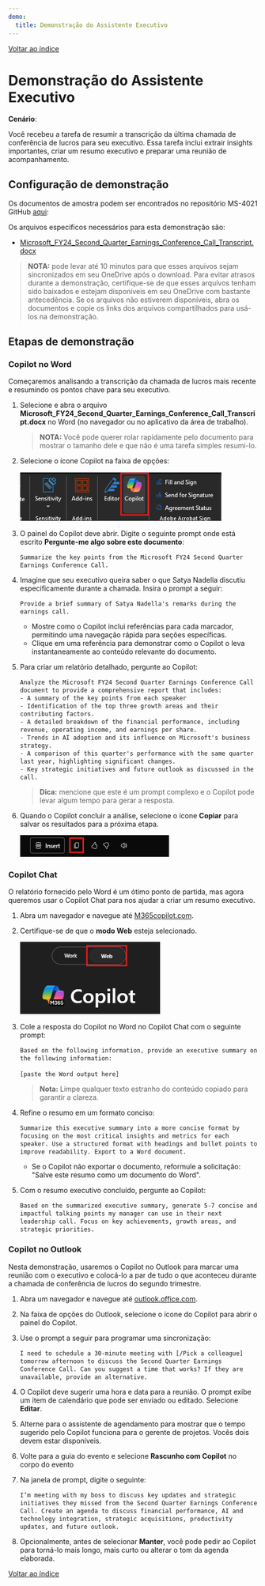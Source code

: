 ```yaml
---
demo:
  title: Demonstração do Assistente Executivo
---
```


[Voltar ao índice](https://microsoftlearning.github.io/MS-4021-Copilot-Immersion-Experience/)

# Demonstração do Assistente Executivo

**Cenário**:

Você recebeu a tarefa de resumir a transcrição da última chamada de conferência de lucros para seu executivo. Essa tarefa inclui extrair insights importantes, criar um resumo executivo e preparar uma reunião de acompanhamento.

## Configuração de demonstração

Os documentos de amostra podem ser encontrados no repositório MS-4021 GitHub [aqui](https://github.com/MicrosoftLearning/MS-4021-Copilot-Immersion-Experience/tree/master/ResourceFiles):

Os arquivos específicos necessários para esta demonstração são:

- [Microsoft_FY24_Second_Quarter_Earnings_Conference_Call_Transcript.docx](https://github.com/MicrosoftLearning/MS-4021-Copilot-Immersion-Experience/raw/master/ResourceFiles/Microsoft_FY24_Second_Quarter_Earnings_Conference_Call_Transcript.docx)

> **NOTA:** pode levar até 10 minutos para que esses arquivos sejam sincronizados em seu OneDrive após o download. Para evitar atrasos durante a demonstração, certifique-se de que esses arquivos tenham sido baixados e estejam disponíveis em seu OneDrive com bastante antecedência. Se os arquivos não estiverem disponíveis, abra os documentos e copie os links dos arquivos compartilhados para usá-los na demonstração.

## Etapas de demonstração

### Copilot no Word

Começaremos analisando a transcrição da chamada de lucros mais recente e resumindo os pontos chave para seu executivo.

1. Selecione e abra o arquivo **Microsoft_FY24_Second_Quarter_Earnings_Conference_Call_Transcript.docx** no Word (no navegador ou no aplicativo da área de trabalho).

    > **NOTA:** Você pode querer rolar rapidamente pelo documento para mostrar o tamanho dele e que não é uma tarefa simples resumi-lo.

1. Selecione o ícone Copilot na faixa de opções:

    ![Ícone do Copilot no Word.](../Demos/Media/Copilot-in-word-ribbon.png)

1. O painel do Copilot deve abrir. Digite o seguinte prompt onde está escrito **Pergunte-me algo sobre este documento**:

    ```text
    Summarize the key points from the Microsoft FY24 Second Quarter Earnings Conference Call.
    ```

1. Imagine que seu executivo queira saber o que Satya Nadella discutiu especificamente durante a chamada. Insira o prompt a seguir:

    ```text
    Provide a brief summary of Satya Nadella's remarks during the earnings call.
    ```

   - Mostre como o Copilot inclui referências para cada marcador, permitindo uma navegação rápida para seções específicas.  
   - Clique em uma referência para demonstrar como o Copilot o leva instantaneamente ao conteúdo relevante do documento.

1. Para criar um relatório detalhado, pergunte ao Copilot:

    ```text
    Analyze the Microsoft FY24 Second Quarter Earnings Conference Call document to provide a comprehensive report that includes:
    - A summary of the key points from each speaker
    - Identification of the top three growth areas and their contributing factors.
    - A detailed breakdown of the financial performance, including revenue, operating income, and earnings per share.
    - Trends in AI adoption and its influence on Microsoft's business strategy.
    - A comparison of this quarter's performance with the same quarter last year, highlighting significant changes.
    - Key strategic initiatives and future outlook as discussed in the call.
    ```

    > **Dica:** mencione que este é um prompt complexo e o Copilot pode levar algum tempo para gerar a resposta.

1. Quando o Copilot concluir a análise, selecione o ícone **Copiar** para salvar os resultados para a próxima etapa.

    ![Copiar resultados](../Demos/Media/Copilot-in-word-copy-results.png)


### Copilot Chat

O relatório fornecido pelo Word é um ótimo ponto de partida, mas agora queremos usar o Copilot Chat para nos ajudar a criar um resumo executivo.

1. Abra um navegador e navegue até [M365copilot.com](https://m365copilot.com/).

1. Certifique-se de que o **modo Web** esteja selecionado.

    ![captura de tela mostrando a guia do modo web.](../Prompts/Media/web-mode.png)

1. Cole a resposta do Copilot no Word no Copilot Chat com o seguinte prompt:

    ```text
    Based on the following information, provide an executive summary on the following information:

    [paste the Word output here]
    ```

    > **Nota:** Limpe qualquer texto estranho do conteúdo copiado para garantir a clareza.

1. Refine o resumo em um formato conciso:

    ```text
    Summarize this executive summary into a more concise format by focusing on the most critical insights and metrics for each speaker. Use a structured format with headings and bullet points to improve readability. Export to a Word document.
    ```

   - Se o Copilot não exportar o documento, reformule a solicitação: "Salve este resumo como um documento do Word".

1. Com o resumo executivo concluído, pergunte ao Copilot:

    ```text
    Based on the summarized executive summary, generate 5-7 concise and impactful talking points my manager can use in their next leadership call. Focus on key achievements, growth areas, and strategic priorities.
    ```

### Copilot no Outlook

Nesta demonstração, usaremos o Copilot no Outlook para marcar uma reunião com o executivo e colocá-lo a par de tudo o que aconteceu durante a chamada de conferência de lucros do segundo trimestre.

1. Abra um navegador e navegue até [outlook.office.com](https://outlook.office.com.com/).

1. Na faixa de opções do Outlook, selecione o ícone do Copilot para abrir o painel do Copilot.

1. Use o prompt a seguir para programar uma sincronização:

    ```text
    I need to schedule a 30-minute meeting with [/Pick a colleague] tomorrow afternoon to discuss the Second Quarter Earnings Conference Call. Can you suggest a time that works? If they are unavailable, provide an alternative.
    ```

1. O Copilot deve sugerir uma hora e data para a reunião. O prompt exibe um item de calendário que pode ser enviado ou editado. Selecione **Editar**.

1. Alterne para o assistente de agendamento para mostrar que o tempo sugerido pelo Copilot funciona para o gerente de projetos. Vocês dois devem estar disponíveis.

1. Volte para a guia do evento e selecione **Rascunho com Copilot** no corpo do evento

1. Na janela de prompt, digite o seguinte:

    ```text
    I’m meeting with my boss to discuss key updates and strategic initiatives they missed from the Second Quarter Earnings Conference Call. Create an agenda to discuss financial performance, AI and technology integration, strategic acquisitions, productivity updates, and future outlook.
    ```

1. Opcionalmente, antes de selecionar **Manter**, você pode pedir ao Copilot para torná-lo mais longo, mais curto ou alterar o tom da agenda elaborada.

[Voltar ao índice](https://microsoftlearning.github.io/MS-4021-Copilot-Immersion-Experience/)

